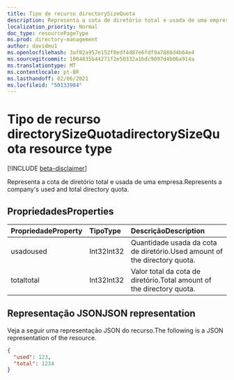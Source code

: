 ```yaml
---
title: Tipo de recurso directorySizeQuota
description: Representa a cota de diretório total e usada de uma empresa.
localization_priority: Normal
doc_type: resourcePageType
ms.prod: directory-management
author: davidmu1
ms.openlocfilehash: 3af82a957e152f0edf4d87e6fdf9a7888d4b64e4
ms.sourcegitcommit: 1004835b44271f2e50332a1bdc9097d4b06a914a
ms.translationtype: MT
ms.contentlocale: pt-BR
ms.lasthandoff: 02/06/2021
ms.locfileid: "50133984"
---
```

# <a name="directorysizequota-resource-type"></a><span data-ttu-id="d3917-103">Tipo de recurso directorySizeQuota</span><span class="sxs-lookup"><span data-stu-id="d3917-103">directorySizeQuota resource type</span></span>

[!INCLUDE [beta-disclaimer](../../includes/beta-disclaimer.md)]

<span data-ttu-id="d3917-104">Representa a cota de diretório total e usada de uma empresa.</span><span class="sxs-lookup"><span data-stu-id="d3917-104">Represents a company's used and total directory quota.</span></span>

## <a name="properties"></a><span data-ttu-id="d3917-105">Propriedades</span><span class="sxs-lookup"><span data-stu-id="d3917-105">Properties</span></span>
| <span data-ttu-id="d3917-106">Propriedade</span><span class="sxs-lookup"><span data-stu-id="d3917-106">Property</span></span>   | <span data-ttu-id="d3917-107">Tipo</span><span class="sxs-lookup"><span data-stu-id="d3917-107">Type</span></span>|<span data-ttu-id="d3917-108">Descrição</span><span class="sxs-lookup"><span data-stu-id="d3917-108">Description</span></span>|
|:---------------|:--------|:----------|
|<span data-ttu-id="d3917-109">usado</span><span class="sxs-lookup"><span data-stu-id="d3917-109">used</span></span>|<span data-ttu-id="d3917-110">Int32</span><span class="sxs-lookup"><span data-stu-id="d3917-110">Int32</span></span>| <span data-ttu-id="d3917-111">Quantidade usada da cota de diretório.</span><span class="sxs-lookup"><span data-stu-id="d3917-111">Used amount of the directory quota.</span></span> |
|<span data-ttu-id="d3917-112">total</span><span class="sxs-lookup"><span data-stu-id="d3917-112">total</span></span>|<span data-ttu-id="d3917-113">Int32</span><span class="sxs-lookup"><span data-stu-id="d3917-113">Int32</span></span>| <span data-ttu-id="d3917-114">Valor total da cota de diretório.</span><span class="sxs-lookup"><span data-stu-id="d3917-114">Total amount of the directory quota.</span></span>|

## <a name="json-representation"></a><span data-ttu-id="d3917-115">Representação JSON</span><span class="sxs-lookup"><span data-stu-id="d3917-115">JSON representation</span></span>

<span data-ttu-id="d3917-116">Veja a seguir uma representação JSON do recurso.</span><span class="sxs-lookup"><span data-stu-id="d3917-116">The following is a JSON representation of the resource.</span></span>

<!-- {
  "blockType": "resource",
  "optionalProperties": [

  ],
  "@odata.type": "microsoft.graph.directorySizeQuota"
}-->

```json
{
  "used": 123,
  "total": 1234
}
```
